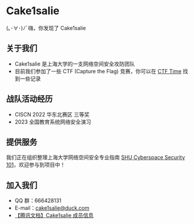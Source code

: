 # Cake1salie

(｡･∀･)ﾉﾞ嗨，你发现了 Cake1salie

## 关于我们

- Cake1salie 是上海大学的一支网络空间安全攻防团队
- 目前我们参加了一些 CTF (Capture the Flag) 竞赛，你可以在 [CTF Time](https://ctftime.org/team/175529) 找到一些记录

## 战队活动经历

- CISCN 2022 华东北赛区 三等奖
- 2023 全国教育系统网络安全演习

## 提供服务

我们正在组织整理上海大学网络空间安全专业指南 [SHU Cyberspace Security 101](https://shu-cake1salie.github.io/SHU-Cyberspace-Security-101/)，欢迎参与到项目中！

## 加入我们

- QQ 群：666428131
- E-mail：cake1salie@duck.com
- [【腾讯文档】Cake1salie 成员信息](https://docs.qq.com/sheet/DU0FUUEhXeVN6YUdo?tab=BB08J2)
